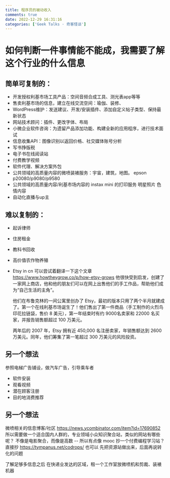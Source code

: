 ```yaml
---
title: 程序员的被动收入
comments: true
date: 2022-12-29 16:31:16
categories: ['Geek Talks · 奇客怪谈']
---
```


# 如何判断一件事情能不能成，我需要了解这个行业的什么信息

## 简单可复制的：
- 开发授权利基市场工具产品：空间音频合成工具、测光表app等等
- 售卖利基市场的信息，建立在线交流空间：瑜伽、装修、
- WordPress维护：发送建议、开发/安装插件、添加自定义帖子类型、保持最新状态
- 网站技术顾问：插件、更改字体、布局
- 小微企业软件咨询：为遗留产品添加功能、构建全新的应用程序，进行技术面试
- 信息收集API：图像识别以返回价格、社交媒体账号分析
- 写书挣版税
- 电子书在线阅读站
- 付费教学视频
- 软件代理、解决方案外包
- 公共领域的高质量内容的微喷装裱服务：宇宙，建筑，地图。
  epson p20080/p9080/p9580
- 公共领域的高质量内容/利基市场内容的 instax mini 的打印服务
    明星照片
    色情内容
- 自动化直播与up主

## 难以复制的：
- 起诉律师
- 住房租金
- 教科书回收
- 高价值农作物养殖
- Etsy in cn
  可以尝试着翻译一下这个文章
  https://www.howtheygrow.co/p/how-etsy-grows
  他很快受到启发，创建了一家网上商店，他和他的朋友们可以在网上出售他们的手工作品，帮助他们成为“自己生活的主角”。

  他们在布鲁克林的一间公寓里创办了 Etsy，最初的版本只用了两个半月就建成了。第一个在线利基市场诞生了！他们售出了第一件商品（手工制作的火烈鸟印花拉链袋，售价 8 美元），第一年结束时有约 9000名卖家和 22000 名买家，并报告销售额超过 100 万美元。

  两年后的 2007 年，Etsy 拥有近 450,000 名注册卖家，年销售额达到 2600 万美元。同年，他们筹集了第一笔超过 300 万美元的风险投资。

## 另一个想法
参照电梯广告铺设，做汽车广告，引导乘车者
  - 软件安装
  - 观看视频
  - 潜在顾客注册
  - 目的地消费推荐

## 另一个想法
微喷相关的信息博客/社区
https://news.ycombinator.com/item?id=17690852
所以需要做一个适合国内人群的，专业领域小众知识聚合站，类似的网站有哪些呢？
不像是电影聚合，而像是高数 -- 所以有点像 mooc
抄一个付费编程学习站？
直接抄 https://tympanus.net/codrops/ 也可以
先把资源站做出来，后面再说转化的问题

了解足够多信息之后
在快递业发达的区域，租一个工作室放微喷机和剪裁、装裱机器
